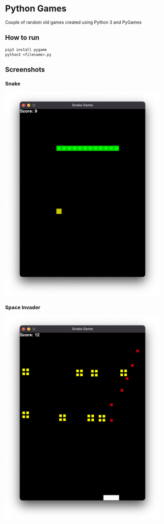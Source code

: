 # Python Games

Couple of random old games created using Python 3 and PyGames

## How to run

```shell
pip3 install pygame
python3 <filename>.py
```

## Screenshots

### Snake

![Snake](snake.png)

### Space Invader

![Space Invader](space_invader.png)
